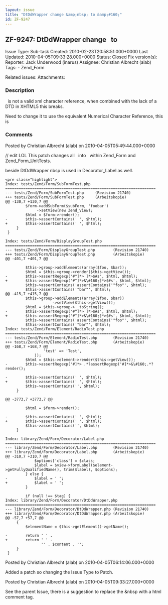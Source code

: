 ```yaml
---
layout: issue
title: "DtDdWrapper change &amp;nbsp; to &amp;#160;"
id: ZF-9247
---
```


ZF-9247: DtDdWrapper change &nbsp; to &#160;
--------------------------------------------

 Issue Type: Sub-task Created: 2010-02-23T20:58:51.000+0000 Last Updated: 2010-04-05T09:33:28.000+0000 Status: Closed Fix version(s): 
 Reporter:  Jack Underwood (inarus)  Assignee:  Christian Albrecht (alab)  Tags: - Zend\_Form
 
 Related issues: 
 Attachments: 
### Description

&nbsp; is not a valid xml character reference, when combined with the lack of a DTD in XHTML5 this breaks.

Need to change it to use the equivalent Numerical Character Reference, this is &#160;

 

 

### Comments

Posted by Christian Albrecht (alab) on 2010-04-05T05:49:44.000+0000

// edit LOL This patch changes all &nbsp; into &#160; within Zend\_Form and Zend\_Form\_UnitTests.

beside DtDdWrapper nbsp is used in Decorator\_Label as well.

 
    <pre class="highlight">
    Index: tests/Zend/Form/SubFormTest.php
    ===================================================================
    --- tests/Zend/Form/SubFormTest.php     (Revision 21740)
    +++ tests/Zend/Form/SubFormTest.php     (Arbeitskopie)
    @@ -130,7 +130,7 @@
             $form->addSubForm($subForm, 'foobar')
                  ->setView(new Zend_View);
             $html = $form->render();
    -        $this->assertContains(' ', $html);
    +        $this->assertContains(' ', $html);
         }
     }
     
    Index: tests/Zend/Form/DisplayGroupTest.php
    ===================================================================
    --- tests/Zend/Form/DisplayGroupTest.php        (Revision 21740)
    +++ tests/Zend/Form/DisplayGroupTest.php        (Arbeitskopie)
    @@ -401,7 +401,7 @@
     
             $this->group->addElements(array($foo, $bar));
             $html = $this->group->render($this->getView());
    -        $this->assertRegexp('#^]*> ]*>$#s', $html, $html);
    +        $this->assertRegexp('#^]*>&\#160;]*>$#s', $html, $html);
             $this->assertContains('assertContains('"foo"', $html);
             $this->assertContains('"bar"', $html);
    @@ -415,7 +415,7 @@
             $this->group->addElements(array($foo, $bar))
                         ->setView($this->getView());
             $html = $this->group->__toString();
    -        $this->assertRegexp('#^]*> ]*>$#s', $html, $html);
    +        $this->assertRegexp('#^]*>&\#160;]*>$#s', $html, $html);
             $this->assertContains('assertContains('"foo"', $html);
             $this->assertContains('"bar"', $html);
    Index: tests/Zend/Form/Element/RadioTest.php
    ===================================================================
    --- tests/Zend/Form/Element/RadioTest.php       (Revision 21740)
    +++ tests/Zend/Form/Element/RadioTest.php       (Arbeitskopie)
    @@ -168,7 +168,7 @@
                     'test' => 'Test',
                 ));
             $html = $this->element->render($this->getView());
    -        $this->assertRegexp('#]*> .*?assertRegexp('#]*>&\#160;.*?render();
     
    -        $this->assertContains(' ', $html);
    +        $this->assertContains(' ', $html);
             $this->assertContains('', $html);
         }
     
    @@ -3773,7 +3773,7 @@
     
             $html = $form->render();
     
    -        $this->assertContains(' ', $html);
    +        $this->assertContains(' ', $html);
             $this->assertContains('', $html);
         }
     
    Index: library/Zend/Form/Decorator/Label.php
    ===================================================================
    --- library/Zend/Form/Decorator/Label.php       (Revision 21740)
    +++ library/Zend/Form/Decorator/Label.php       (Arbeitskopie)
    @@ -310,7 +310,7 @@
                 $options['class'] = $class;
                 $label = $view->formLabel($element->getFullyQualifiedName(), trim($label), $options);
             } else {
    -            $label = ' ';
    +            $label = ' ';
             }
     
             if (null !== $tag) {
    Index: library/Zend/Form/Decorator/DtDdWrapper.php
    ===================================================================
    --- library/Zend/Form/Decorator/DtDdWrapper.php (Revision 21740)
    +++ library/Zend/Form/Decorator/DtDdWrapper.php (Arbeitskopie)
    @@ -57,7 +57,7 @@
         {
             $elementName = $this->getElement()->getName();
     
    -        return ' ' .
    +        return ' ' .
                    '' . $content . '';
         }
     }
    


 

 

Posted by Christian Albrecht (alab) on 2010-04-05T06:14:06.000+0000

Added a patch so changing the Issue Type to Patch.

 

 

Posted by Christian Albrecht (alab) on 2010-04-05T09:33:27.000+0000

See the parent Issue, there is a suggestion to replace the &nbsp with a html comment tag.

 

 